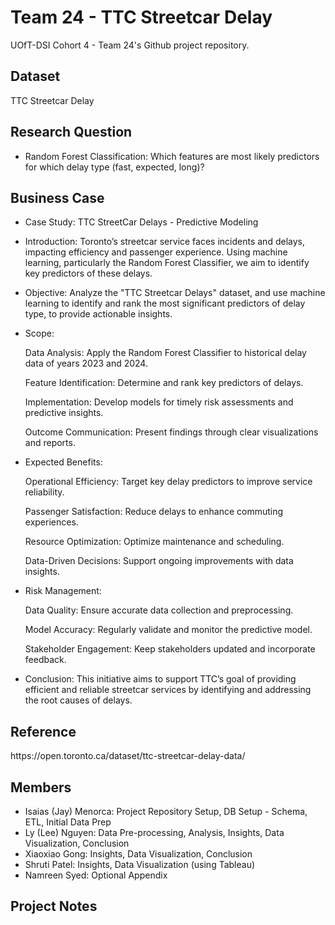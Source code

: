 # Team 24 - TTC Streetcar Delay

UOfT-DSI Cohort 4 - Team 24's Github project repository.

<h2>Dataset</h2>
TTC Streetcar Delay

<h2>Research Question</h2>
<ul>
  <li>Random Forest Classification: Which features are most likely predictors for which delay type (fast, expected, long)?</li> 
</ul>

<h2>Business Case</h2>
<ul>
  <li>Case Study: TTC StreetCar Delays - Predictive Modeling </li> 
</ul>

<ul>
  <li>Introduction: Toronto’s streetcar service faces incidents and delays, impacting efficiency and passenger experience. Using machine learning, particularly the Random Forest Classifier, we aim to identify key predictors of these delays.</li> 
</ul>

<ul>
  <li>Objective: Analyze the "TTC Streetcar Delays" dataset, and use machine learning to identify and rank the most significant predictors of delay type, to provide actionable insights.</li> 
</ul>

<ul>
  <li>Scope:

Data Analysis: Apply the Random Forest Classifier to historical delay data of years 2023 and 2024.

Feature Identification: Determine and rank key predictors of delays.

Implementation: Develop models for timely risk assessments and predictive insights.

Outcome Communication: Present findings through clear visualizations and reports.</li> 
</ul>


<ul>
  <li>Expected Benefits:

Operational Efficiency: Target key delay predictors to improve service reliability.

Passenger Satisfaction: Reduce delays to enhance commuting experiences.

Resource Optimization: Optimize maintenance and scheduling.

Data-Driven Decisions: Support ongoing improvements with data insights.</li> 
</ul>

<ul>
  <li>Risk Management:

Data Quality: Ensure accurate data collection and preprocessing.

Model Accuracy: Regularly validate and monitor the predictive model.

Stakeholder Engagement: Keep stakeholders updated and incorporate feedback.</li> 
</ul>

<ul>
  <li>Conclusion: This initiative aims to support TTC’s goal of providing efficient and reliable streetcar services by identifying and addressing the root causes of delays.</li> 
</ul> 


<h2>Reference</h2>
https://open.toronto.ca/dataset/ttc-streetcar-delay-data/

<h2>Members</h2>
<ul>
  <li>Isaias (Jay) Menorca: Project Repository Setup, DB Setup - Schema, ETL, Initial Data Prep </li>
  <li>Ly (Lee) Nguyen: Data Pre-processing, Analysis, Insights, Data Visualization, Conclusion</li>
  <li>Xiaoxiao Gong: Insights, Data Visualization, Conclusion</li>
  <li>Shruti Patel: Insights, Data Visualization (using Tableau)</li>
  <li>Namreen Syed: Optional Appendix</li>
</ul>


<h2>Project Notes</h2>
